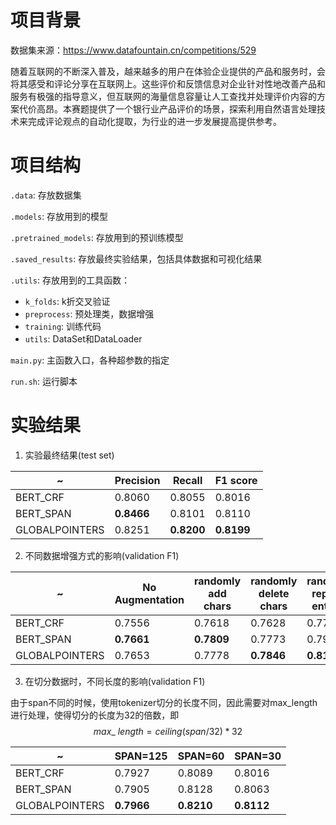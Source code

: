 # 项目背景
数据集来源：<https://www.datafountain.cn/competitions/529>

随着互联网的不断深入普及，越来越多的用户在体验企业提供的产品和服务时，会将其感受和评论分享在互联网上。这些评价和反馈信息对企业针对性地改善产品和服务有极强的指导意义，但互联网的海量信息容量让人工查找并处理评价内容的方案代价高昂。本赛题提供了一个银行业产品评价的场景，探索利用自然语言处理技术来完成评论观点的自动化提取，为行业的进一步发展提高提供参考。

# 项目结构
`.data`: 存放数据集

`.models`: 存放用到的模型

`.pretrained_models`: 存放用到的预训练模型

`.saved_results`: 存放最终实验结果，包括具体数据和可视化结果

`.utils`: 存放用到的工具函数：
  - `k_folds`: k折交叉验证
  - `preprocess`: 预处理类，数据增强
  - `training`: 训练代码
  - `utils`: DataSet和DataLoader

`main.py`: 主函数入口，各种超参数的指定

`run.sh`: 运行脚本

# 实验结果
1. 实验最终结果(test set)

  | ~ | Precision | Recall | F1 score |
  | - | - | - | - |
  | BERT_CRF | 0.8060 | 0.8055 | 0.8016 |
  | BERT_SPAN | **0.8466** | 0.8101 | 0.8110 |
  | GLOBALPOINTERS | 0.8251 | **0.8200** | **0.8199** |

2. 不同数据增强方式的影响(validation F1)

  | ~ | No Augmentation | randomly add chars | randomly delete chars | randomly replace entities | 3 types of augmentaions |
  | - | - | - | - | - | - |
  | BERT_CRF | 0.7556 | 0.7618 | 0.7628 | 0.7754 | 0.8089 |
  | BERT_SPAN | **0.7661** | **0.7809** | 0.7773 | 0.7956 | 0.8128 |
  | GLOBALPOINTERS | 0.7653 | 0.7778 | **0.7846** | **0.8119** | **0.8210** |

3. 在切分数据时，不同长度的影响(validation F1)

由于span不同的时候，使用tokenizer切分的长度不同，因此需要对max_length进行处理，使得切分的长度为32的倍数，即
$$max\_\ length = ceiling(span/32)*32$$

  | ~ | SPAN=125 | SPAN=60 | SPAN=30 |
  | - | - | - | - |
  | BERT_CRF | 0.7927 | 0.8089 | 0.8016 |
  | BERT_SPAN | 0.7905 | 0.8128 | 0.8063 |
  | GLOBALPOINTERS | **0.7966** | **0.8210** | **0.8112** |
